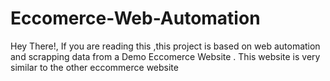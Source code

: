# Eccomerce-Web-Automation
Hey There!, If you are reading this ,this project is based on web automation and scrapping data from a Demo Eccomerce Website . This website is very similar to the other eccommerce website 
